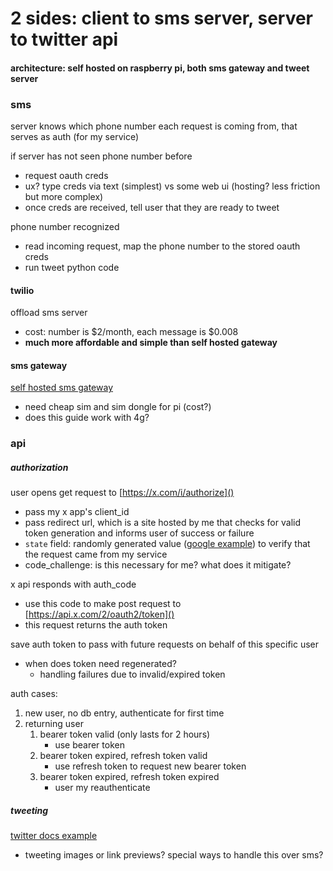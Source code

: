 # 2 sides: client to sms server, server to twitter api

#### architecture: self hosted on raspberry pi, both sms gateway and tweet server

### sms

server knows which phone number each request is coming from, that serves as auth (for my service)

if server has not seen phone number before
- request oauth creds
- ux? type creds via text (simplest) vs some web ui (hosting? less friction but more complex)
- once creds are received, tell user that they are ready to tweet 

phone number recognized
- read incoming request, map the phone number to the stored oauth creds
- run tweet python code

#### twilio

offload sms server
- cost: number is $2/month, each message is $0.008
- **much more affordable and simple than self hosted gateway**

#### sms gateway

[self hosted sms gateway](https://blog.haschek.at/2021/raspberry-pi-sms-gateway.html)
- need cheap sim and sim dongle for pi (cost?)
- does this guide work with 4g?

### api

##### authorization

user opens get request to [https://x.com/i/authorize]()
- pass my x app's client_id 
- pass redirect url, which is a site hosted by me that checks for valid token generation and informs user of success or failure
- `state` field: randomly generated value ([google example](https://developers.google.com/identity/protocols/oauth2/web-server#python_1)) to verify that the request came from my service
- code_challenge: is this necessary for me? what does it mitigate?

x api responds with auth_code
- use this code to make post request to [https://api.x.com/2/oauth2/token]()
- this request returns the auth token

save auth token to pass with future requests on behalf of this specific user
- when does token need regenerated?
    - handling failures due to invalid/expired token

auth cases:
1. new user, no db entry, authenticate for first time
2. returning user
    1. bearer token valid (only lasts for 2 hours)
        - use bearer token
    2. bearer token expired, refresh token valid
        - use refresh token to request new bearer token
    3. bearer token expired, refresh token expired
        - user my reauthenticate

##### tweeting

[twitter docs example](https://github.com/xdevplatform/Twitter-API-v2-sample-code/blob/main/Manage-Tweets/create_tweet.py)
- tweeting images or link previews? special ways to handle this over sms?

